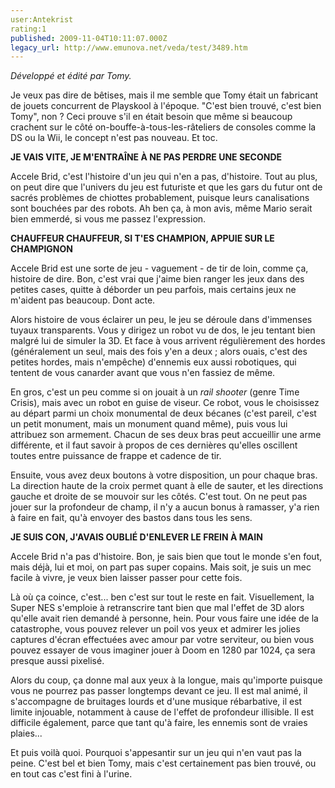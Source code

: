 ```yaml
---
user:Antekrist
rating:1
published: 2009-11-04T10:11:07.000Z
legacy_url: http://www.emunova.net/veda/test/3489.htm
---
```

_Développé et édité par Tomy._  

  

Je veux pas dire de bêtises, mais il me semble que Tomy était un fabricant de jouets concurrent de Playskool à l'époque. "C'est bien trouvé, c'est bien Tomy", non ? Ceci prouve s'il en était besoin que même si beaucoup crachent sur le côté on-bouffe-à-tous-les-râteliers de consoles comme la DS ou la Wii, le concept n'est pas nouveau. Et toc.  

  

**JE VAIS VITE, JE M'ENTRAÎNE À NE PAS PERDRE UNE SECONDE**  

Accele Brid, c'est l'histoire d'un jeu qui n'en a pas, d'histoire. Tout au plus, on peut dire que l'univers du jeu est futuriste et que les gars du futur ont de sacrés problèmes de chiottes probablement, puisque leurs canalisations sont bouchées par des robots. Ah ben ça, à mon avis, même Mario serait bien emmerdé, si vous me passez l'expression.  

  

**CHAUFFEUR CHAUFFEUR, SI T'ES CHAMPION, APPUIE SUR LE CHAMPIGNON**  

Accele Brid est une sorte de jeu - vaguement - de tir de loin, comme ça, histoire de dire. Bon, c'est vrai que j'aime bien ranger les jeux dans des petites cases, quitte à déborder un peu parfois, mais certains jeux ne m'aident pas beaucoup. Dont acte.  

Alors histoire de vous éclairer un peu, le jeu se déroule dans d'immenses tuyaux transparents. Vous y dirigez un robot vu de dos, le jeu tentant bien malgré lui de simuler la 3D. Et face à vous arrivent régulièrement des hordes (généralement un seul, mais des fois y'en a deux ; alors ouais, c'est des petites hordes, mais n'empêche) d'ennemis eux aussi robotiques, qui tentent de vous canarder avant que vous n'en fassiez de même.  

En gros, c'est un peu comme si on jouait à un _rail shooter_ (genre Time Crisis), mais avec un robot en guise de viseur. Ce robot, vous le choisissez au départ parmi un choix monumental de deux bécanes (c'est pareil, c'est un petit monument, mais un monument quand même), puis vous lui attribuez son armement. Chacun de ses deux bras peut accueillir une arme différente, et il faut savoir à propos de ces dernières qu'elles oscillent toutes entre puissance de frappe et cadence de tir.  

Ensuite, vous avez deux boutons à votre disposition, un pour chaque bras. La direction haute de la croix permet quant à elle de sauter, et les directions gauche et droite de se mouvoir sur les côtés. C'est tout. On ne peut pas jouer sur la profondeur de champ, il n'y a aucun bonus à ramasser, y'a rien à faire en fait, qu'à envoyer des bastos dans tous les sens.  

  

**JE SUIS CON, J'AVAIS OUBLIÉ D'ENLEVER LE FREIN À MAIN**  

Accele Brid n'a pas d'histoire. Bon, je sais bien que tout le monde s'en fout, mais déjà, lui et moi, on part pas super copains. Mais soit, je suis un mec facile à vivre, je veux bien laisser passer pour cette fois.  

Là où ça coince, c'est... ben c'est sur tout le reste en fait. Visuellement, la Super NES s'emploie à retranscrire tant bien que mal l'effet de 3D alors qu'elle avait rien demandé à personne, hein. Pour vous faire une idée de la catastrophe, vous pouvez relever un poil vos yeux et admirer les jolies captures d'écran effectuées avec amour par votre serviteur, ou bien vous pouvez essayer de vous imaginer jouer à Doom en 1280 par 1024, ça sera presque aussi pixelisé.  

Alors du coup, ça donne mal aux yeux à la longue, mais qu'importe puisque vous ne pourrez pas passer longtemps devant ce jeu. Il est mal animé, il s'accompagne de bruitages lourds et d'une musique rébarbative, il est limite injouable, notamment à cause de l'effet de profondeur illisible. Il est difficile également, parce que tant qu'à faire, les ennemis sont de vraies plaies...  

Et puis voilà quoi. Pourquoi s'appesantir sur un jeu qui n'en vaut pas la peine. C'est bel et bien Tomy, mais c'est certainement pas bien trouvé, ou en tout cas c'est fini à l'urine.